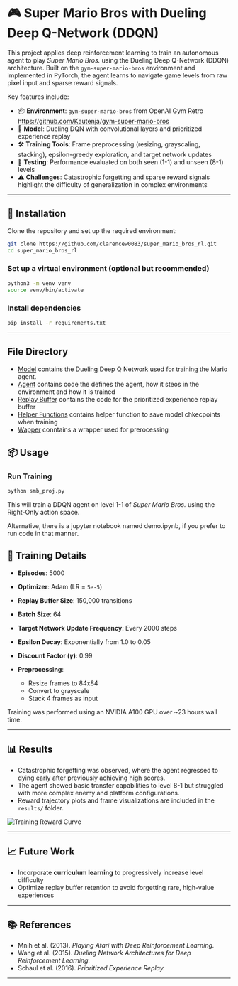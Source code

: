 # 🎮 Super Mario Bros with Dueling Deep Q-Network (DDQN)

This project applies deep reinforcement learning to train an autonomous agent to play *Super Mario Bros.* using the Dueling Deep Q-Network (DDQN) architecture. Built on the `gym-super-mario-bros` environment and implemented in PyTorch, the agent learns to navigate game levels from raw pixel input and sparse reward signals.

Key features include:

* 📦 **Environment**: `gym-super-mario-bros` from OpenAI Gym Retro https://github.com/Kautenja/gym-super-mario-bros
* 🧠 **Model**: Dueling DQN with convolutional layers and prioritized experience replay
* 🛠️ **Training Tools**: Frame preprocessing (resizing, grayscaling, stacking), epsilon-greedy exploration, and target network updates
* 🧪 **Testing**: Performance evaluated on both seen (1-1) and unseen (8-1) levels
* ⚠️ **Challenges**: Catastrophic forgetting and sparse reward signals highlight the difficulty of generalization in complex environments

---

## 🚀 Installation

Clone the repository and set up the required environment:

```bash
git clone https://github.com/clarencew0083/super_mario_bros_rl.git
cd super_mario_bros_rl
```

### Set up a virtual environment (optional but recommended)

```bash
python3 -m venv venv
source venv/bin/activate
```

### Install dependencies

```bash
pip install -r requirements.txt
```

---

## File Directory ##
* [Model](ddqn.py) contains the Dueling Deep Q Network used for training the Mario agent. 
* [Agent](agent.py) contains code the defines the agent, how it steos in the environment and how it is trained 
* [Replay Buffer](replay_buffer.py) contains the code for the prioritized experience replay buffer
* [Helper Functions](ulility.py) contains helper function to save model chkecpoints when training
* [Wapper](ulility.py) conntains a wrapper used for prerocessing

## 📦 Usage

### Run Training

```bash
python smb_proj.py
```

This will train a DDQN agent on level 1-1 of *Super Mario Bros.* using the Right-Only action space.

Alternative, there is a jupyter notebook named demo.ipynb, if you prefer to run code in that manner.



## 🧠 Training Details

* **Episodes**: 5000
* **Optimizer**: Adam (LR = `5e-5`)
* **Replay Buffer Size**: 150,000 transitions
* **Batch Size**: 64
* **Target Network Update Frequency**: Every 2000 steps
* **Epsilon Decay**: Exponentially from 1.0 to 0.05
* **Discount Factor ($\gamma$)**: 0.99
* **Preprocessing**:

  * Resize frames to 84x84
  * Convert to grayscale
  * Stack 4 frames as input

Training was performed using an NVIDIA A100 GPU over \~23 hours wall time.

---

## 📊 Results

* Catastrophic forgetting was observed, where the agent regressed to dying early after previously achieving high scores.
* The agent showed basic transfer capabilities to level 8-1 but struggled with more complex enemy and platform configurations.
* Reward trajectory plots and frame visualizations are included in the `results/` folder.

![Training Reward Curve](results/reward_curve.png)

---

## 📈 Future Work

* Incorporate **curriculum learning** to progressively increase level difficulty
* Optimize replay buffer retention to avoid forgetting rare, high-value experiences

---

## 📚 References

* Mnih et al. (2013). *Playing Atari with Deep Reinforcement Learning.*
* Wang et al. (2015). *Dueling Network Architectures for Deep Reinforcement Learning.*
* Schaul et al. (2016). *Prioritized Experience Replay.*

---

